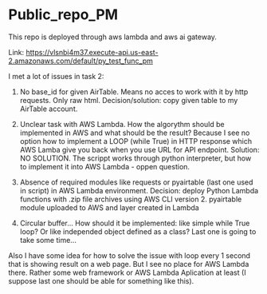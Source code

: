 # Public_repo_PM

This repo is deployed through aws lambda and aws ai gateway.

Link: https://vlsnbi4m37.execute-api.us-east-2.amazonaws.com/default/py_test_func_pm


I met a lot of issues in task 2:

1) No base_id for given AirTable. Means no acces to work with it by http requests. Only raw html.
Decision/solution: copy given table to my AirTable account.

2) Unclear task with AWS Lambda. How the algorythm should be implemented in AWS and what should be the result? Because I see no option how to implement a LOOP (while True) in HTTP response which AWS Lamba give you back when you use URL for API endpoint.
Solution: NO SOLUTION. The scrippt works through python interpreter, but how to implement it into AWS Lambda - oppen question.

3) Absence of required modules like requests or pyairtable (last one used in script) in AWS Lambda environment.
Decision: deploy Python Lambda functions with .zip file archives using AWS CLI version 2. pyairtable module uploaded to AWS and layer created in Lambda

4) Circular buffer... How should it be implemented: like simple while True loop? Or like independed object defined as a class? Last one is going to take some time...

Also I have some idea for how to solve the issue with loop every 1 second that is showing result on a web page. But I see no place for AWS Lambda there. Rather some web framework or AWS Lambda Aplication at least (I suppose last one should be able for something like this).
